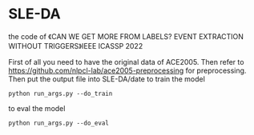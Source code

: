 # SLE-DA

the code of 《CAN WE GET MORE FROM LABELS? EVENT EXTRACTION WITHOUT TRIGGERS》IEEE ICASSP 2022

First of all you need to have the original data of ACE2005. Then refer to https://github.com/nlpcl-lab/ace2005-preprocessing for preprocessing. Then put the output file into SLE-DA/date
to train the model 
```
python run_args.py --do_train
```
to eval the model
```
python run_args.py --do_eval
```
